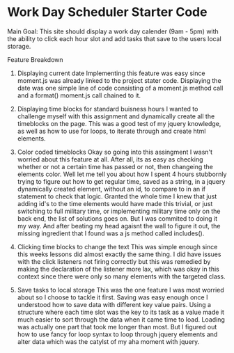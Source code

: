 # Work Day Scheduler Starter Code

Main Goal: This site should display a work day calender (9am - 5pm) with the ability to click each hour slot and add tasks that save to the users local storage. 

Feature Breakdown

1. Displaying current date
    Implementing this feature was easy since moment.js was already linked to the project stater code. Displaying the date was one simple line of code 
    consisting of a moment.js method call and a format() moment.js call chained to it. 

2. Displaying time blocks for standard buisness hours
    I wanted to challenge myself with this assignment and dynamically create all the timeblocks on the page. This was a good test of my 
    jquery knowledge, as well as how to use for loops, to iterate through and create html elements. 

3. Color coded timeblocks
    Okay so going into this assingment I wasn't worried about this feature at all. After all, its as easy as checking whether or not a certain time
    has passed or not, then changeing the elements color. Well let me tell you about how I spent 4 hours stubbornly trying to figure out how to get 
    regular time, saved as a string, in a jquery dynamically created element, without an id, to compare to in an if statement to check that logic. 
    Granted the whole time I knew that just adding id's to the time elements would have made this trivial, or just switching to full military time, or implementing 
    military time only on the back end, the list of solutions goes on. But I was commited to doing it my way. And after beating my head agaisnt the wall to figure 
    it out, the missing ingredient that I found was a js method called includes(). 

4. Clicking time blocks to change the text
    This was simple enough since this weeks lessons did almost exactly the same thing. I did have issues with the click listeners not firing correctly
    but this was remedied by making the declaration of the listener more lax, which was okay in this context since there were only so many elements with 
    the targeted class. 

5. Save tasks to local storage
    This was the one feature I was most worried about so I choose to tackle it first. Saving was easy enough once I understood how to save data with different key value pairs. 
    Using a structure where each time slot was the key to its task as a value made it much easier to sort through the data when it came time to load. Loading was actually one part
    that took me longer than most. But I figured out how to use fancy for loop syntax to loop through jquery elements and alter data which was the catylst
    of my aha moment with jquery. 


